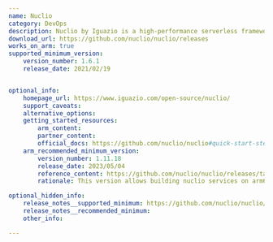 ```yaml
---
name: Nuclio
category: DevOps
description: Nuclio by Iguazio is a high-performance serverless framework for data science tasks. It allows developers to deploy data-focused functions quickly, automating workflows from development to production.
download_url: https://github.com/nuclio/nuclio/releases
works_on_arm: true
supported_minimum_version:
    version_number: 1.6.1
    release_date: 2021/02/19


optional_info:
    homepage_url: https://www.iguazio.com/open-source/nuclio/
    support_caveats:
    alternative_options:
    getting_started_resources:
        arm_content:
        partner_content:
        official_docs: https://github.com/nuclio/nuclio#quick-start-steps
    arm_recommended_minimum_version:
        version_number: 1.11.18
        release_date: 2023/05/04
        reference_content: https://github.com/nuclio/nuclio/releases/tag/1.11.18
        rationale: This version allows building nuclio services on arm64-based systems, fixes building java & go runtimes for arm, and also fixes building images for arm.

optional_hidden_info:
    release_notes__supported_minimum: https://github.com/nuclio/nuclio/releases/tag/1.6.0
    release_notes__recommended_minimum:
    other_info:

---
```

